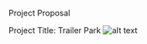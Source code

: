Project Proposal

Project Title: Trailer Park
![alt text](https://i.ytimg.com/vi/SfLV8hD7zX4/maxresdefault.jpg)
